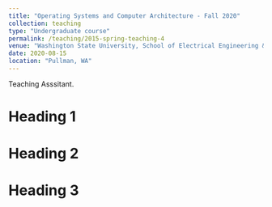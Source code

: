 ```yaml
---
title: "Operating Systems and Computer Architecture - Fall 2020"
collection: teaching
type: "Undergraduate course"
permalink: /teaching/2015-spring-teaching-4
venue: "Washington State University, School of Electrical Engineering & Computer Science"
date: 2020-08-15
location: "Pullman, WA"
---
```


Teaching Asssitant.

Heading 1
======

Heading 2
======

Heading 3
======
